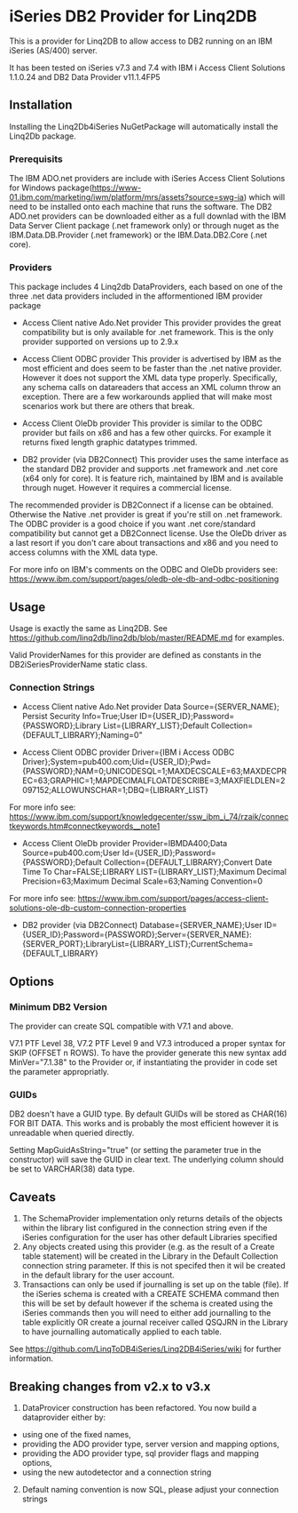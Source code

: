 # iSeries DB2 Provider for Linq2DB

This is a provider for Linq2DB to allow access to DB2 running on an IBM iSeries (AS/400) server.

It has been tested on iSeries v7.3 and 7.4 with IBM i Access Client Solutions 1.1.0.24 and DB2 Data Provider v11.1.4FP5

## Installation

Installing the Linq2Db4iSeries NuGetPackage will automatically install the Linq2Db package.

### Prerequisits

The IBM ADO.net providers are include with iSeries Access Client Solutions for Windows package(https://www-01.ibm.com/marketing/iwm/platform/mrs/assets?source=swg-ia) which will need to be installed onto each machine that runs the software. The DB2 ADO.net providers can be downloaded either as a full downlad with the IBM Data Server Client package (.net framework only) or through nuget as the IBM.Data.DB.Provider (.net framework) or the IBM.Data.DB2.Core (.net core).

### Providers

This package includes 4 Linq2db DataProviders, each based on one of the three .net data providers included in the afformentioned IBM provider package

- Access Client native Ado.Net provider
This provider provides the great compatibility but is only available for .net framework. This is the only provider supported on versions up to 2.9.x

- Access Client ODBC provider
This provider is advertised by IBM as the most efficient and does seem to be faster than the .net native provider. However it does not support the XML data type properly. Specifically, any schema calls on datareaders that access an XML column throw an exception. There are a few workarounds applied that will make most scenarios work but there are others that break. 

- Access Client OleDb provider
This provider is similar to the ODBC provider but fails on x86 and has a few other quircks. For example it returns fixed length graphic datatypes trimmed. 

- DB2 provider (via DB2Connect)
This provider uses the same interface as the standard DB2 provider and supports .net framework and .net core (x64 only for core). It is feature rich, maintained by IBM and is available through nuget. However it requires a commercial license.

The recommended provider is DB2Connect if a license can be obtained. Otherwise the Native .net provider is great if you're still on .net framework. The ODBC provider is a good choice if you want .net core/standard compatibility but cannot get a DB2Connect license. Use the OleDb driver as a last resort if you don't care about transactions and x86 and you need to access columns with the XML data type.

For more info on IBM's comments on the ODBC and OleDb providers see: https://www.ibm.com/support/pages/oledb-ole-db-and-odbc-positioning

## Usage

Usage is exactly the same as Linq2DB. See https://github.com/linq2db/linq2db/blob/master/README.md for examples.

Valid ProviderNames for this provider are defined as constants in the DB2iSeriesProviderName static class.

### Connection Strings

- Access Client native Ado.Net provider
Data Source={SERVER_NAME}; Persist Security Info=True;User ID={USER_ID};Password={PASSWORD};Library List={LIBRARY_LIST};Default Collection={DEFAULT_LIBRARY};Naming=0"

- Access Client ODBC provider
Driver={IBM i Access ODBC Driver};System=pub400.com;Uid={USER_ID};Pwd={PASSWORD};NAM=0;UNICODESQL=1;MAXDECSCALE=63;MAXDECPREC=63;GRAPHIC=1;MAPDECIMALFLOATDESCRIBE=3;MAXFIELDLEN=2097152;ALLOWUNSCHAR=1;DBQ={LIBRARY_LIST}

For more info see: https://www.ibm.com/support/knowledgecenter/ssw_ibm_i_74/rzaik/connectkeywords.htm#connectkeywords__note1

- Access Client OleDb provider
Provider=IBMDA400;Data Source=pub400.com;User Id={USER_ID};Password={PASSWORD};Default Collection={DEFAULT_LIBRARY};Convert Date Time To Char=FALSE;LIBRARY LIST={LIBRARY_LIST};Maximum Decimal Precision=63;Maximum Decimal Scale=63;Naming Convention=0

For more info see: https://www.ibm.com/support/pages/access-client-solutions-ole-db-custom-connection-properties

- DB2 provider (via DB2Connect)
Database={SERVER_NAME};User ID={USER_ID};Password={PASSWORD};Server={SERVER_NAME}:{SERVER_PORT};LibraryList={LIBRARY_LIST};CurrentSchema={DEFAULT_LIBRARY}

## Options

### Minimum DB2 Version
The provider can create SQL compatible with V7.1 and above.  

V7.1 PTF Level 38, V7.2 PTF Level 9 and V7.3 introduced a proper syntax for SKIP (OFFSET n ROWS). To have the provider generate this new syntax add MinVer="7.1.38" to the Provider or, if instantiating the provider in code set the parameter appropriatly.

### GUIDs
DB2 doesn't have a GUID type.  By default GUIDs will be stored as CHAR(16) FOR BIT DATA.  This works and is probably the most efficient however it is unreadable when queried directly.

Setting MapGuidAsString="true" (or setting the parameter true in the constructor) will save the GUID in clear text. The underlying column should be set to VARCHAR(38) data type.


## Caveats

1. The SchemaProvider implementation only returns details of the objects within the library list configured in the connection string even if the iSeries configuration for the user has other default Libraries specified
2. Any objects created using this provider (e.g. as the result of a Create table statement) will be created in the Library in the Default Collection connection string parameter.  If this is not specifed then it wil be created in the default library for the user account.
3. Transactions can only be used if journalling is set up on the table (file).  If the iSeries schema is created with a CREATE SCHEMA command then this will be set by default however if the schema is created using the iSeries commands then you will need to either add journalling to the table explicitly OR create a journal receiver called QSQJRN in the Library to have journalling automatically applied to each table.

See https://github.com/LinqToDB4iSeries/Linq2DB4iSeries/wiki for further information.

## Breaking changes from v2.x to v3.x
1. DataProvicer construction has been refactored. You now build a dataprovider either by:
- using one of the fixed names,
- providing the ADO provider type, server version and mapping options,
- providing the ADO provider type, sql provider flags and mapping options,
- using the new autodetector and a connection string

2. Default naming convention is now SQL, please adjust your connection strings

